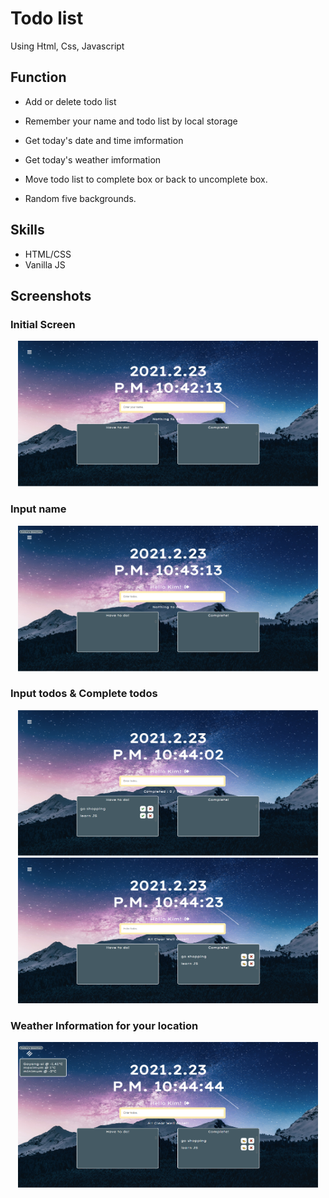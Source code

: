 # Todo list

Using Html, Css, Javascript

## Function

- Add or delete todo list

- Remember your name and todo list by local storage

- Get today's date and time imformation

- Get today's weather imformation

- Move todo list to complete box or back to uncomplete box.

* Random five backgrounds.

## Skills

- HTML/CSS
- Vanilla JS

## Screenshots

### Initial Screen

<center><img src="/images/screenshot1.png" class="screenshot" width="480px" height="233px" title=""></img><br/></center>

### Input name

<center><img src="/images/screenshot2.png" width="480px" height="233px" title=""></img><br/></center>

### Input todos & Complete todos

<center><img src="/images/screenshot3.png" width="480px" height="233px" title=""></img><br/>
<img src="/images/screenshot4.png" width="480px" height="233px" title=""></img><br/></center>

### Weather Information for your location

<center><img src="/images/screenshot5.png" width="480px" height="233px" title=""></img><br/></center>
